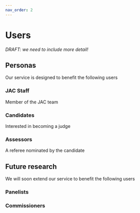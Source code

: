 ```yaml
---
nav_order: 2
---
```


# Users

_DRAFT: we need to include more detail!_

## Personas

Our service is designed to benefit the following users

### JAC Staff
Member of the JAC team

### Candidates
Interested in becoming a judge

### Assessors
A referee nominated by the candidate


## Future research

We will soon extend our service to benefit the following users

### Panelists

### Commissioners

